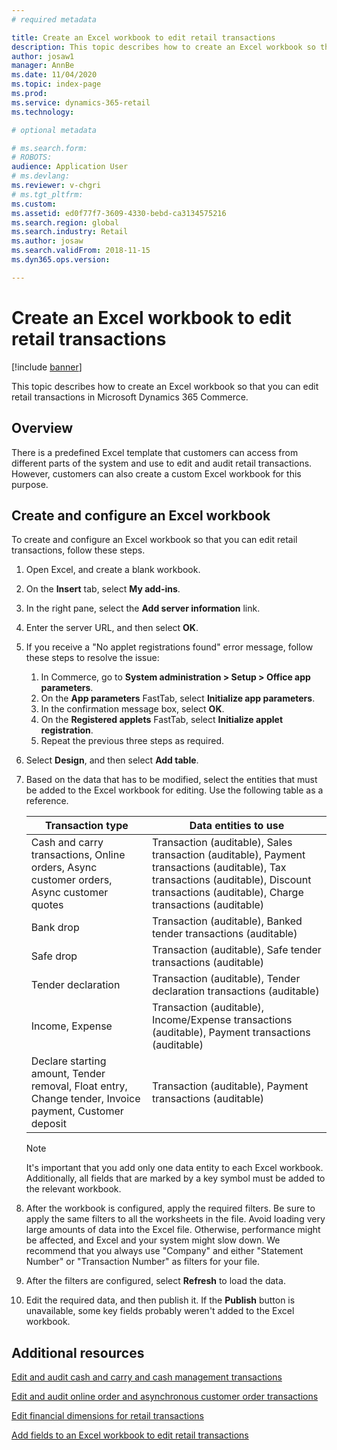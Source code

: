 ```yaml
---
# required metadata

title: Create an Excel workbook to edit retail transactions
description: This topic describes how to create an Excel workbook so that you can edit retail transactions in Microsoft Dynamics 365 Commerce.
author: josaw1
manager: AnnBe
ms.date: 11/04/2020
ms.topic: index-page
ms.prod: 
ms.service: dynamics-365-retail
ms.technology: 

# optional metadata

# ms.search.form: 
# ROBOTS: 
audience: Application User
# ms.devlang: 
ms.reviewer: v-chgri
# ms.tgt_pltfrm: 
ms.custom: 
ms.assetid: ed0f77f7-3609-4330-bebd-ca3134575216
ms.search.region: global
ms.search.industry: Retail
ms.author: josaw
ms.search.validFrom: 2018-11-15
ms.dyn365.ops.version: 

---
```

# Create an Excel workbook to edit retail transactions

[!include [banner](../includes/banner.md)]

This topic describes how to create an Excel workbook so that you can edit retail transactions in Microsoft Dynamics 365 Commerce.

## Overview

There is a predefined Excel template that customers can access from different parts of the system and use to edit and audit retail transactions. However, customers can also create a custom Excel workbook for this purpose.

## Create and configure an Excel workbook

To create and configure an Excel workbook so that you can edit retail transactions, follow these steps.

1. Open Excel, and create a blank workbook.
1. On the **Insert** tab, select **My add-ins**.
1. In the right pane, select the **Add server information** link.
1. Enter the server URL, and then select **OK**.
1. If you receive a "No applet registrations found" error message, follow these steps to resolve the issue:

    1. In Commerce, go to **System administration \> Setup \> Office app parameters**.
    1. On the **App parameters** FastTab, select **Initialize app parameters**.
    1. In the confirmation message box, select **OK**.
    1. On the **Registered applets** FastTab, select **Initialize applet registration**.
    1. Repeat the previous three steps as required.

1. Select **Design**, and then select **Add table**.
1. Based on the data that has to be modified, select the entities that must be added to the Excel workbook for editing. Use the following table as a reference.

    | Transaction type | Data entities to use |
    |------------------|----------------------|
    | Cash and carry transactions, Online orders, Async customer orders, Async customer quotes | Transaction (auditable), Sales transaction (auditable), Payment transactions (auditable), Tax transactions (auditable), Discount transactions (auditable), Charge transactions (auditable) |
    | Bank drop | Transaction (auditable), Banked tender transactions (auditable) |
    | Safe drop | Transaction (auditable), Safe tender transactions (auditable) |
    | Tender declaration | Transaction (auditable), Tender declaration transactions (auditable) |
    | Income, Expense | Transaction (auditable), Income/Expense transactions (auditable), Payment transactions (auditable) |
    | Declare starting amount, Tender removal, Float entry, Change tender, Invoice payment, Customer deposit | Transaction (auditable), Payment transactions (auditable) |

    > [!NOTE]
    > It's important that you add only one data entity to each Excel workbook. Additionally, all fields that are marked by a key symbol must be added to the relevant workbook.

1. After the workbook is configured, apply the required filters. Be sure to apply the same filters to all the worksheets in the file. Avoid loading very large amounts of data into the Excel file. Otherwise, performance might be affected, and Excel and your system might slow down. We recommend that you always use "Company" and either "Statement Number" or "Transaction Number" as filters for your file.
1. After the filters are configured, select **Refresh** to load the data.
1. Edit the required data, and then publish it. If the **Publish** button is unavailable, some key fields probably weren't added to the Excel workbook.

## Additional resources

[Edit and audit cash and carry and cash management transactions](edit-cash-trans.md)

[Edit and audit online order and asynchronous customer order transactions](edit-order-trans.md)

[Edit financial dimensions for retail transactions](edit-financial-dim.md)

[Add fields to an Excel workbook to edit retail transactions](add-fields-excel.md)
